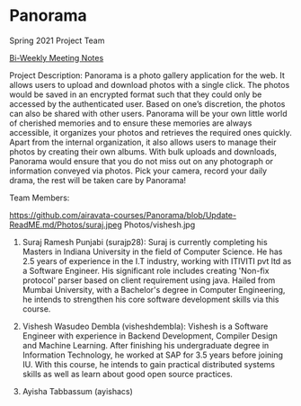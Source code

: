 # Panorama
Spring 2021 Project Team

[Bi-Weekly Meeting Notes](docs/meetings)

Project Description:
Panorama is a photo gallery application for the web. It allows users to upload and download photos with a single click. The photos would be saved in an encrypted format such that they could only be accessed by the authenticated user. Based on one’s discretion, the photos can also be shared with other users. Panorama will be your own little world of cherished memories and to ensure these memories are always accessible, it organizes your photos and retrieves the required ones quickly. Apart from the internal organization, it also allows users to manage their photos by creating their own albums. With bulk uploads and downloads, Panorama would ensure that you do not miss out on any photograph or information conveyed via photos. 
Pick your camera, record your daily drama, the rest will be taken care by Panorama!

Team Members:

https://github.com/airavata-courses/Panorama/blob/Update-ReadME.md/Photos/suraj.jpeg Photos/vishesh.jpg

1. Suraj Ramesh Punjabi (surajp28):
    Suraj is currently completing his Masters in Indiana University in the field of Computer Science. He has 2.5 years of experience in the I.T industry, working with ITIVITI pvt ltd as a Software Engineer. His significant role includes creating 'Non-fix protocol' parser based on client requirement using java. Hailed from Mumbai University, with a Bachelor's degree in Computer Engineering, he intends to strengthen his core software development skills via this course.


2. Vishesh Wasudeo Dembla (visheshdembla):
    Vishesh is a Software Engineer with experience in Backend Development, Compiler Design and Machine Learning. After finishing his undergraduate degree in Information Technology, he worked at SAP for 3.5 years before joining IU. With this course, he intends to gain practical distributed systems skills as well as learn about good open source practices.

3. Ayisha Tabbassum (ayishacs)


